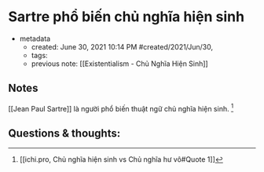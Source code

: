 # Sartre phổ biến chủ nghĩa hiện sinh

- metadata
	- created: June 30, 2021 10:14 PM #created/2021/Jun/30,
	- tags:
	- previous note: [[Existentialism - Chủ Nghĩa Hiện Sinh]]

## Notes
[[Jean Paul Sartre]] là người phổ biến thuật ngữ chủ nghĩa hiện sinh. [^1]

## Questions & thoughts:
[^1]:[[ichi.pro, Chủ nghĩa hiện sinh vs Chủ nghĩa hư vô#Quote 1]]